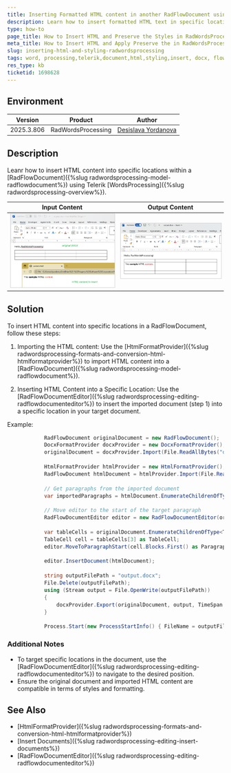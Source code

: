 ```yaml
---
title: Inserting Formatted HTML content in another RadFlowDocument using WordsProcessing
description: Learn how to insert formatted HTML text in specific locations within a RadFlowDocument and preserve the styling using Telerik WordsProcessing.
type: how-to
page_title: How to Insert HTML and Preserve the Styles in RadWordsProcessing Document
meta_title: How to Insert HTML and Apply Preserve the in RadWordsProcessing Document
slug: inserting-html-and-styling-radwordsprocessing
tags: word, processing,telerik,document,html,styling,insert, docx, flow
res_type: kb
ticketid: 1698628
---
```


<style>
img[alt$="><"] {
  border: 1px solid lightgrey;
}

</style>

## Environment
| Version | Product | Author | 
| ---- | ---- | ---- | 
| 2025.3.806| RadWordsProcessing |[Desislava Yordanova](https://www.telerik.com/blogs/author/desislava-yordanova)| 

## Description

Leanr how to insert HTML content into specific locations within a [RadFlowDocument]({%slug radwordsprocessing-model-radflowdocument%}) using Telerik [WordsProcessing]({%slug radwordsprocessing-overview%}). 

|Input Content|Output Content|
|----|----|
|![Input Content ><](images/input-flow-content.png) | ![Input Content ><](images/output-flow-content.png) | 

## Solution

To insert HTML content into specific locations in a RadFlowDocument, follow these steps:

1. Importing the HTML content: Use the [HtmlFormatProvider]({%slug radwordsprocessing-formats-and-conversion-html-htmlformatprovider%}) to import HTML content into a [RadFlowDocument]({%slug radwordsprocessing-model-radflowdocument%}). 

1. Inserting HTML Content into a Specific Location: Use the [RadFlowDocumentEditor]({%slug radwordsprocessing-editing-radflowdocumenteditor%}) to insert the imported document (step 1) into a specific location in your target document.

Example:

```csharp
            RadFlowDocument originalDocument = new RadFlowDocument();
            DocxFormatProvider docxProvider = new DocxFormatProvider();
            originalDocument = docxProvider.Import(File.ReadAllBytes("original.docx"), TimeSpan.FromSeconds(10));

            HtmlFormatProvider htmlProvider = new HtmlFormatProvider();
            RadFlowDocument htmlDocument = htmlProvider.Import(File.ReadAllText("content.html"), TimeSpan.FromSeconds(10));
             
            // Get paragraphs from the imported document
            var importedParagraphs = htmlDocument.EnumerateChildrenOfType<Paragraph>().ToList();

            // Move editor to the start of the target paragraph
            RadFlowDocumentEditor editor = new RadFlowDocumentEditor(originalDocument);

            var tableCells = originalDocument.EnumerateChildrenOfType<TableCell>().ToList();
            TableCell cell = tableCells[3] as TableCell;
            editor.MoveToParagraphStart(cell.Blocks.First() as Paragraph);

            editor.InsertDocument(htmlDocument); 

            string outputFilePath = "output.docx";
            File.Delete(outputFilePath);
            using (Stream output = File.OpenWrite(outputFilePath))
            {
                docxProvider.Export(originalDocument, output, TimeSpan.FromSeconds(10));
            }

            Process.Start(new ProcessStartInfo() { FileName = outputFilePath, UseShellExecute = true });
```



### Additional Notes

- To target specific locations in the document, use the [RadFlowDocumentEditor]({%slug radwordsprocessing-editing-radflowdocumenteditor%}) to navigate to the desired position.
- Ensure the original document and imported HTML content are compatible in terms of styles and formatting.

## See Also

- [HtmlFormatProvider]({%slug radwordsprocessing-formats-and-conversion-html-htmlformatprovider%}) 
- [Insert Documents]({%slug radwordsprocessing-editing-insert-documents%})
- [RadFlowDocumentEditor]({%slug radwordsprocessing-editing-radflowdocumenteditor%})
